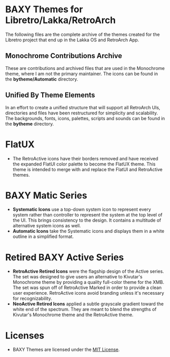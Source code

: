 # BAXY Themes for Libretro/Lakka/RetroArch
The following files are the complete archive of the themes created for the Libretro project that end up in the Lakka OS and RetroArch App. 
## Monochrome Contributions Archive
These are contributions and archived files that are used in the Monochrome theme, where I am not the primary maintainer. The icons can be found in the **bytheme/Automatic** directory.
## Unified By Theme Elements
In an effort to  create a unified structure that will support all RetroArch UIs, directories and files have been restructured for simplicity and scalability.  The backgrounds, fonts, icons, palettes, scripts and sounds can be found in the **bytheme** directory.
# FlatUX
* The RetroActive icons have their borders removed and have received the expanded FlatUI color palette to become the FlatUX theme. This theme is intended to merge with and replace the FlatUI and RetroActive themes.
# BAXY Matic Series
* **Systematic Icons** use a top-down system icon to represent every system rather than controller to represent the system at the top level of the UI. This brings consistency to the design. It contains a multitude of alternative system icons as well.
* **Automatic Icons** take the Systematic icons and displays them in a white outline in a simplified format.
# Retired BAXY Active Series
* **RetroActive Retired Icons** were the flagship design of the Active series. The set was designed to give users an alternative to Kivutar's Monochrome theme by providing a quality full-color theme for the XMB. The set was spun off of RetroActive Marked in order to provide a clean user experience. RetroActive icons avoid branding unless it's necessary for recognizability.
* **NeoActive Retired Icons** applied a subtle grayscale gradient toward the white end of the spectrum. They are meant to blend the strengths of Kivutar's Monochrome theme and the RetroActive theme. 
# Licenses
* BAXY Themes are licensed under the <a href="https://opensource.org/licenses/MIT">MIT License</a>. 
